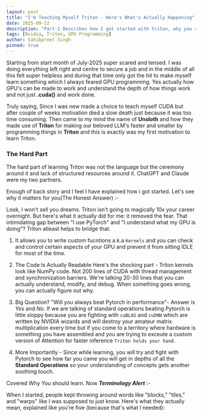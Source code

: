 ```yaml
---
layout: post
title: "I'm Teaching Myself Triton - Here's What's Actually Happening"
date: 2025-09-12
description: "Part-1 Describes how I got started with triton, why you should and How to get started"
tags: [Nvidia, Triton, GPU Programming]
author: Sahibpreet Singh
pinned: true
---
```

Starting from start month of July-2025 super scared and tensed. I was doing everything left right and centre to secure a job and in the middle of all this felt super helpless and during that time only got the hit to make myself learn something which I always feared GPU programming. Yes actually how GPU's can be made to work and understand the depth of how things work and not just **.cuda()** and work done.

Truly saying, Since I was new made a choice to teach myself CUDA but after couple of weeks motivation died a slow death just because it was too time consuming. Then came to my mind the name of **Unsloth** and how they made use of **Triton** for making our beloved LLM's faster and smaller by programming things in **Triton** and this is exactly was my first motivation to learn Triton.

### The Hard Part
The hard part of learning Triton was not the language but the ceremony around it and lack of structured resources around it. ChatGPT and Claude were my two partners.

Enough of back story and I feel I have explained how i got started. Let's see why it matters for you(The Honest Answer) :-

Look, I won't sell you dreams. Triton isn't going to magically 10x your career overnight. But here's what it actually did for me: it removed the fear. That intimidating gap between "I use PyTorch" and "I understand what my GPU is doing"? Triton atleast helps to bridge that.

1. It allows you to write custom fucntions a.k.a `Kernels` and you can check and control certain aspects of your GPU and prevent it from sitting IDLE for most of the time.
2. The Code Is Actually Readable
Here's the shocking part - Triton kernels look like NumPy code. Not 200 lines of CUDA with thread management and synchronization barriers. We're talking 20-30 lines that you can actually understand, modify, and debug. When something goes wrong, you can actually figure out why.
3. Big Question? "Will you always beat Pytorch in performance"- Answer is *Yes* and *No*. If we are talking of standard operations beating Pytorch is little sloppy because you are fighting with `cuBLAS` and `cuDNN` which are written by NVIDIA wizards and will destroy your amateur matrix multiplication every time but if you come to a territory where hardware is something you have assembled and you are trying to exceute a custom version of Attention for faster inference `Triton holds your hand`.

4. More Importantly - Since while learning, you will try and fight with Pytorch to see how far you came you will get in depths of all the **Standard Operations** so your understanding of concepts gets another soothing touch.

Covered Why You should learn. Now  ***Terminology Alert*** :-

When I started, people kept throwing around words like "blocks," "tiles," and "warps" like I was supposed to just know. Here's what they actually mean, explained like you're five (because that's what I needed):